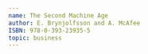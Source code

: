 ```yaml
---
name: The Second Machine Age
author: E. Brynjolfsson and A. McAfee
ISBN: 978-0-393-23935-5
topic: business
---
```

